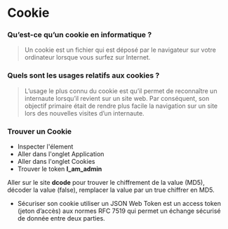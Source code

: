 # Cookie

### Qu’est-ce qu’un cookie en informatique ?

> Un cookie est un fichier qui est déposé par le navigateur sur votre ordinateur lorsque vous surfez sur Internet.

### Quels sont les usages relatifs aux cookies ?

>L’usage le plus connu du cookie est qu’il permet de reconnaître un internaute lorsqu’il revient sur un site web. Par conséquent, son objectif primaire était de rendre plus facile la navigation sur un site lors des nouvelles visites d’un internaute.

### Trouver un Cookie

- Inspecter l'élement
- Aller dans l'onglet Application
- Aller dans l'onglet Cookies
- Trouver le token **I_am_admin**

Aller sur le site **dcode** pour trouver le chiffrement de la value (MD5), décoder la value (false), remplacer la value par un true chiffrer en MD5.

- Sécuriser son cookie utiliser un JSON Web Token est un access token (jeton d’accès) aux normes RFC 7519 qui permet un échange sécurisé de donnée entre deux parties.
